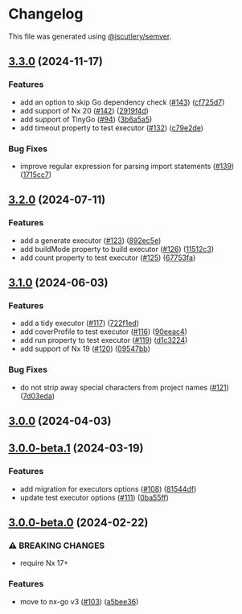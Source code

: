 # Changelog

This file was generated using [@jscutlery/semver](https://github.com/jscutlery/semver).

## [3.3.0](https://github.com/nx-go/nx-go/compare/v3.2.0...v3.3.0) (2024-11-17)


### Features

* add an option to skip Go dependency check ([#143](https://github.com/nx-go/nx-go/issues/143)) ([cf725d7](https://github.com/nx-go/nx-go/commit/cf725d71a284f5374d7daa74bef41e3a0e63d2c4))
* add support of Nx 20 ([#142](https://github.com/nx-go/nx-go/issues/142)) ([2919f4d](https://github.com/nx-go/nx-go/commit/2919f4d6acf03f7a585ea8559240dd9c6a9b1901))
* add support of TinyGo ([#94](https://github.com/nx-go/nx-go/issues/94)) ([3b6a5a5](https://github.com/nx-go/nx-go/commit/3b6a5a57482f1db9ea40991254057f1526239456))
* add timeout property to test executor ([#132](https://github.com/nx-go/nx-go/issues/132)) ([c79e2de](https://github.com/nx-go/nx-go/commit/c79e2deaef250e50f7b8533f52ca2201be0ce468))


### Bug Fixes

* improve regular expression for parsing import statements ([#139](https://github.com/nx-go/nx-go/issues/139)) ([1715cc7](https://github.com/nx-go/nx-go/commit/1715cc75736c7014096128c3d80f4af2836e8069))

## [3.2.0](https://github.com/nx-go/nx-go/compare/v3.1.0...v3.2.0) (2024-07-11)


### Features

* add a generate executor ([#123](https://github.com/nx-go/nx-go/issues/123)) ([892ec5e](https://github.com/nx-go/nx-go/commit/892ec5e4b81feee9e0fe7e562d264a824443e81c))
* add buildMode property to build executor ([#126](https://github.com/nx-go/nx-go/issues/126)) ([11512c3](https://github.com/nx-go/nx-go/commit/11512c3dc56477328992ba145b95e49407f045ca))
* add count property to test executor ([#125](https://github.com/nx-go/nx-go/issues/125)) ([67753fa](https://github.com/nx-go/nx-go/commit/67753fa4980ff3c3d9c2c7a1b714aadc55e36a17))

## [3.1.0](https://github.com/nx-go/nx-go/compare/v3.0.0...v3.1.0) (2024-06-03)


### Features

* add a tidy executor ([#117](https://github.com/nx-go/nx-go/issues/117)) ([722f1ed](https://github.com/nx-go/nx-go/commit/722f1ede0f3804786c3326db53d55835f497bf7f))
* add coverProfile to test executor ([#116](https://github.com/nx-go/nx-go/issues/116)) ([90eeac4](https://github.com/nx-go/nx-go/commit/90eeac45f6c5eab132a6eacf675ed30c963c5454))
* add run property to test executor ([#119](https://github.com/nx-go/nx-go/issues/119)) ([d1c3224](https://github.com/nx-go/nx-go/commit/d1c3224372b30f31bcaef570cc549d2d435e2a4b))
* add support of Nx 19 ([#120](https://github.com/nx-go/nx-go/issues/120)) ([09547bb](https://github.com/nx-go/nx-go/commit/09547bb0e4a0927f0fcf9905b3ea93760a628f9b))


### Bug Fixes

* do not strip away special characters from project names ([#121](https://github.com/nx-go/nx-go/issues/121)) ([7d03eda](https://github.com/nx-go/nx-go/commit/7d03edaaf2abc4f12ac47e2f9abf535ce114c4d3))

## [3.0.0](https://github.com/nx-go/nx-go/compare/v3.0.0-beta.1...v3.0.0) (2024-04-03)

## [3.0.0-beta.1](https://github.com/nx-go/nx-go/compare/v3.0.0-beta.0...v3.0.0-beta.1) (2024-03-19)


### Features

* add migration for executors options ([#108](https://github.com/nx-go/nx-go/issues/108)) ([81544df](https://github.com/nx-go/nx-go/commit/81544df0296f6b94e17cf9e6cd1dfe25a386d562))
* update test executor options ([#111](https://github.com/nx-go/nx-go/issues/111)) ([0ba55ff](https://github.com/nx-go/nx-go/commit/0ba55ffcf7a7e8473a1338673124e2667e934523))

## [3.0.0-beta.0](https://github.com/nx-go/nx-go/compare/v2.8.0...v3.0.0-beta.0) (2024-02-22)

### ⚠ BREAKING CHANGES

* require Nx 17+

### Features

* move to nx-go v3 ([#103](https://github.com/nx-go/nx-go/issues/103)) ([a5bee36](https://github.com/nx-go/nx-go/commit/a5bee36f78fd4c820fdece8d8e59e82e5ebf3472))
